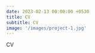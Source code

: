 ```yaml
---
date: 2023-02-13 00:00:00 +0530
title: CV
subtitle: CV
image: '/images/project-1.jpg'
---
```


CV